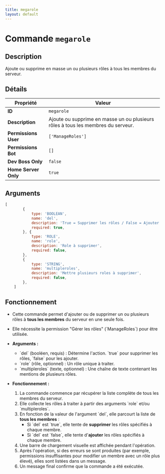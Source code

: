 ```yaml
---
title: megarole
layout: default
---
```


# Commande `megarole`

## Description

Ajoute ou supprime en masse un ou plusieurs rôles à tous les membres du serveur.

## Détails

| Propriété | Valeur |
| --- | --- |
| **ID** | `megarole` |
| **Description** | Ajoute ou supprime en masse un ou plusieurs rôles à tous les membres du serveur. |
| **Permissions User** | `['ManageRoles']` |
| **Permissions Bot** | `[]` |
| **Dev Boss Only** | `false` |
| **Home Server Only** | `true` |

## Arguments

```javascript
[
        {
            type: 'BOOLEAN',
            name: 'del',
            description: 'True = Supprimer les rôles / False = Ajouter les rôles',
            required: true,
        }, {
            type: 'ROLE',
            name: 'role',
            description: 'Role à supprimer',
            required: false,
        },
        {
            type: 'STRING',
            name: 'multipleroles',
            description: 'Mettre plusieurs roles à supprimer',
            required: false,
        },
    ]
```

## Fonctionnement

- Cette commande permet d'ajouter ou de supprimer un ou plusieurs rôles à **tous les membres** du serveur en une seule fois.
- Elle nécessite la permission "Gérer les rôles" (\`ManageRoles\`) pour être utilisée.

- **Arguments :**
    - \`del\` (booléen, requis) : Détermine l'action. \`true\` pour supprimer les rôles, \`false\` pour les ajouter.
    - \`role\` (rôle, optionnel) : Un rôle unique à traiter.
    - \`multipleroles\` (texte, optionnel) : Une chaîne de texte contenant les mentions de plusieurs rôles.

- **Fonctionnement :**
    1. La commande commence par récupérer la liste complète de tous les membres du serveur.
    2. Elle collecte les rôles à traiter à partir des arguments \`role\` et/ou \`multipleroles\`.
    3. En fonction de la valeur de l'argument \`del\`, elle parcourt la liste de **tous les membres** :
        - Si \`del\` est \`true\`, elle tente de **supprimer** les rôles spécifiés à chaque membre.
        - Si \`del\` est \`false\`, elle tente d'**ajouter** les rôles spécifiés à chaque membre.
    4. Une barre de chargement visuelle est affichée pendant l'opération.
    5. Après l'opération, si des erreurs se sont produites (par exemple, permissions insuffisantes pour modifier un membre avec un rôle plus élevé), elles sont listées dans un message.
    6. Un message final confirme que la commande a été exécutée.
